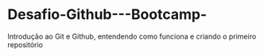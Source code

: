 # Desafio-Github---Bootcamp-
Introdução ao Git e Github, entendendo como funciona e criando o primeiro repositório
